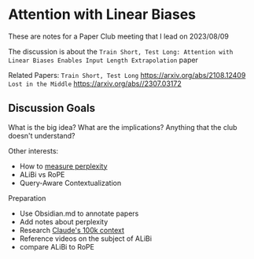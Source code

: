 # Attention with Linear Biases
These are notes for a Paper Club meeting that I lead on 2023/08/09

The discussion is about the `Train Short, Test Long: Attention with Linear Biases Enables Input Length Extrapolation` paper

Related Papers:
	`Train Short, Test Long` https://arxiv.org/abs/2108.12409
	`Lost in the Middle` https://arxiv.org/abs//2307.03172

## Discussion Goals
What is the big idea?
What are the implications?
Anything that the club doesn't understand?

Other interests:
- How to [measure perplexity](https://www.youtube.com/watch?v=NURcDHhYe98&ab_channel=HuggingFace)
- ALiBi vs RoPE
- Query-Aware Contextualization

Preparation
- Use Obsidian.md to annotate papers
- Add notes about perplexity
- Research [Claude's 100k context](https://www.reddit.com/r/ChatGPTPro/comments/14zn6i1/had_claude_2_explain_the_100k_context_window_if/)
- Reference videos on the subject of ALiBi
- compare ALiBi to RoPE
